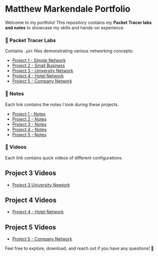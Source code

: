 # Matthew Markendale Portfolio  

Welcome to my portfolio! This repository contains my **Packet Tracer labs and notes** to showcase my skills and hands-on experience.  

 
### 🔹 Packet Tracer Labs  
Contains `.pkt` files demonstrating various networking concepts:  
- [Project 1 - Simple Network](Project%201%20-%20Simple%20Network.pkt)  
- [Project 2 - Small Business](Project%202%20-%20Small%20Business.pkt)  
- [Project 3 - University Network](Project%203%20-%20University%20Network.pkt)  
- [Project 4 - Hotel Network](Project%204%20-%20Hotel%20Network.pkt)  
- [Project 5 - Company Network](Project%205%20-%20Company%20Network.pkt)  


### 🔹 Notes
Each link contains the notes I took during these projects.
- [Project 1 - Notes](Project%201%20-%20Simple%20Network%20-%20Subnetting%20Notes.txt)
- [Project 2 - Notes](Project%202%20-%20Small%20Business.txt)
- [Project 3 - Notes](Project%203%20-%20University%20Network.txt)
- [Project 4 - Notes](./Project%204%20-%20Hotel%20Network%20Notes)
- [Project 5 - Notes](./Project%205%20-%20Company%20Network%20Notes)


### 🔹 Videos
Each link contains quick videos of different configurations.

## Project 3 Videos

- [Project 3 University Newtork](Project%203%20-%20University%20Network%20Videos)

## Project 4 Videos

- [Project 4 - Hotel Network](Project%204%20-%20Hotel%20Network)

## Project 5 Videos
- [Project 5 - Company Network](./Project%205%20-%20Company%20Network)
 

Feel free to explore, download, and reach out if you have any questions! 🚀  
